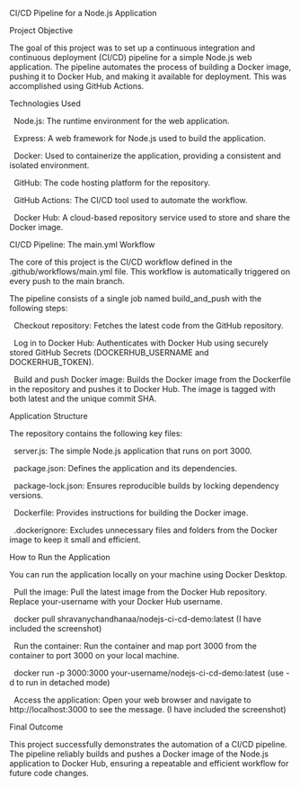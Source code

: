 CI/CD Pipeline for a Node.js Application

Project Objective



The goal of this project was to set up a continuous integration and continuous deployment (CI/CD) pipeline for a simple Node.js web application. The pipeline automates the process of building a Docker image, pushing it to Docker Hub, and making it available for deployment. This was accomplished using GitHub Actions.

Technologies Used



&nbsp;   Node.js: The runtime environment for the web application.



&nbsp;   Express: A web framework for Node.js used to build the application.



&nbsp;   Docker: Used to containerize the application, providing a consistent and isolated environment.



&nbsp;   GitHub: The code hosting platform for the repository.



&nbsp;   GitHub Actions: The CI/CD tool used to automate the workflow.



&nbsp;   Docker Hub: A cloud-based repository service used to store and share the Docker image.



CI/CD Pipeline: The main.yml Workflow



The core of this project is the CI/CD workflow defined in the .github/workflows/main.yml file. This workflow is automatically triggered on every push to the main branch.



The pipeline consists of a single job named build\_and\_push with the following steps:



&nbsp;   Checkout repository: Fetches the latest code from the GitHub repository.



&nbsp;   Log in to Docker Hub: Authenticates with Docker Hub using securely stored GitHub Secrets (DOCKERHUB\_USERNAME and DOCKERHUB\_TOKEN).



&nbsp;   Build and push Docker image: Builds the Docker image from the Dockerfile in the repository and pushes it to Docker Hub. The image is tagged with both latest and the unique commit SHA.



Application Structure



The repository contains the following key files:



&nbsp;   server.js: The simple Node.js application that runs on port 3000.



&nbsp;   package.json: Defines the application and its dependencies.



&nbsp;   package-lock.json: Ensures reproducible builds by locking dependency versions.



&nbsp;   Dockerfile: Provides instructions for building the Docker image.



&nbsp;   .dockerignore: Excludes unnecessary files and folders from the Docker image to keep it small and efficient.



How to Run the Application



You can run the application locally on your machine using Docker Desktop.



&nbsp;   Pull the image: Pull the latest image from the Docker Hub repository. Replace your-username with your Docker Hub username.



&nbsp;   docker pull shravanychandhanaa/nodejs-ci-cd-demo:latest (I have included the screenshot)



&nbsp;   Run the container: Run the container and map port 3000 from the container to port 3000 on your local machine.



&nbsp;   docker run -p 3000:3000 your-username/nodejs-ci-cd-demo:latest (use -d to run in detached mode)



&nbsp;   Access the application: Open your web browser and navigate to http://localhost:3000 to see the message. (I have included the screenshot)



Final Outcome



This project successfully demonstrates the automation of a CI/CD pipeline. The pipeline reliably builds and pushes a Docker image of the Node.js application to Docker Hub, ensuring a repeatable and efficient workflow for future code changes.

